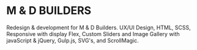 # M & D BUILDERS

Redesign & development for M & D Builders. UX/UI Design, HTML, SCSS, Responsive with display Flex, Custom Sliders and Image Gallery with javaScript & jQuery, Gulp.js, SVG's, and ScrollMagic.
